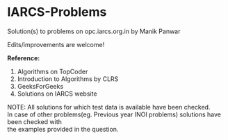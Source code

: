 IARCS-Problems
==============

Solution(s) to problems on opc.iarcs.org.in by Manik Panwar

Edits/improvements are welcome!

<b>Reference: </b>
<ol>
<li>Algorithms on TopCoder
<li>Introduction to Algorithms by CLRS
<li>GeeksForGeeks
<li>Solutions on IARCS website
</ol>

NOTE:    All solutions for which test data is available have been checked.<br>
         In case of other problems(eg. Previous year INOI problems) solutions have been checked with <br>
         the examples provided in the question.
